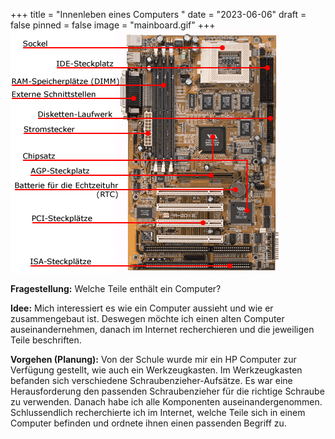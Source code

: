 +++
title = "Innenleben eines Computers "
date = "2023-06-06"
draft = false
pinned = false
image = "mainboard.gif"
+++
![](mainboard.gif " ")

**Fragestellung:**
Welche Teile enthält ein Computer?


**Idee:**
Mich interessiert es wie ein Computer aussieht und wie er zusammengebaut ist. Deswegen möchte ich einen alten Computer auseinandernehmen, danach im Internet recherchieren und die jeweiligen Teile beschriften. 


**Vorgehen (Planung):**
Von der Schule wurde mir ein HP Computer zur Verfügung gestellt, wie auch ein Werkzeugkasten. Im Werkzeugkasten befanden sich verschiedene Schraubenzieher-Aufsätze. Es war eine Herausforderung den passenden Schraubenzieher für die richtige Schraube zu verwenden. Danach habe ich alle Komponenten auseinandergenommen. Schlussendlich recherchierte ich im Internet, welche Teile sich in einem Computer befinden und ordnete ihnen einen passenden Begriff zu.